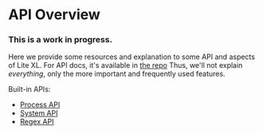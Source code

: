 # API Overview

### This is a work in progress.

Here we provide some resources and explanation to some API and aspects of Lite XL.
For API docs, it's available in [the repo][1]
Thus, we'll not explain _everything_, only the more important and frequently used features.

Built-in APIs:

- [Process API][2]
- [System API][3]
- [Regex API][4]

[1]: https://github.com/lite-xl/lite-xl/tree/master/docs
[2]: tutorials/overview/process
[3]: tutorials/overview/system
[4]: tutorials/overview/regex

